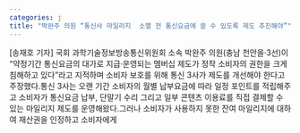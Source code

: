 ```yaml
---
categories: j
title: "박완주 의원 “통신사 마일리지  소멸 전 통신요금에 쓸 수 있도록 제도 추진해야”"
---
```

[송재호 기자] 국회 과학기술정보방송통신위원회 소속 박완주 의원(충남 천안을·3선)이 “약정기간 통신요금의 대가로 지급·운영되는 멤버십 제도가 정작 소비자의 권한을 크게 침해하고 있다”라고 지적하며 소비자 보호를 위해 통신 3사가 제도를 개선해야 한다고 주장했다.통신 3사는 오랜 기간 소비자의 월별 납부요금에 따라 일정 포인트를 적립해주고 소비자가 통신요금 납부, 단말기 수리 그리고 일부 콘텐츠 이용료를 직접 결제할 수 있는 마일리지 제도를 운영해왔다.그러나 소비자가 사용하지 못한 잔여 마일리지에 대하여 재산권을 인정하고 소비자에게